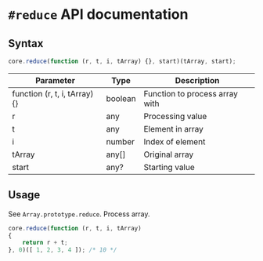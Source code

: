 # `#reduce` API documentation

## Syntax

``` js
core.reduce(function (r, t, i, tArray) {}, start)(tArray, start);
```

| Parameter | Type | Description |
|--|--|--|
| function (r, t, i, tArray) {} | boolean | Function to process array with |
| r | any | Processing value |
| t | any | Element in array |
| i | number | Index of element |
| tArray | any[] | Original array |
| start | any? | Starting value |

## Usage

See `Array.prototype.reduce`. Process array.

``` js
core.reduce(function (r, t, i, tArray)
{
    return r + t;
}, 0)([ 1, 2, 3, 4 ]); /* 10 */
```
